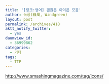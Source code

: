```yaml
---
title: '[링크:영어] 괜찮은 아이콘 모음'
author: 녹풍(綠風, Windgreen)
layout: post
permalink: /archives/418
aktt_notify_twitter:
  - yes
daumview_id:
  - 36999862
categories:
  - 기타
tags:
  - TIP
---
```

<http://www.smashingmagazine.com/tag/icons/>